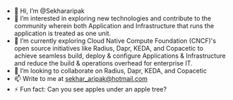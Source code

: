 - 👋 Hi, I’m @Sekhararipak
- 👀 I’m interested in exploring new technologies and contribute to the community wherein both Application and Infrastructure that runs the application is treated as one unit.
- 🌱 I’m currently exploring Cloud Native Compute Foundation (CNCF)'s open source initiatives like Radius, Dapr, KEDA, and Copacetic to achieve seamless build, deploy & configure Applications & Infrastructure and reduce the build & operations overhead for enterprise IT.
- 💞️ I’m looking to collaborate on Radius, Dapr, KEDA, and Copacetic
- 📫 Write to me at sekhar_aripak@hotmail.com
- ⚡ Fun fact: Can you see apples under an apple tree?

<!---
Sekhararipak/Sekhararipak is a ✨ special ✨ repository because its `README.md` (this file) appears on your GitHub profile.
You can click the Preview link to take a look at your changes.
--->
